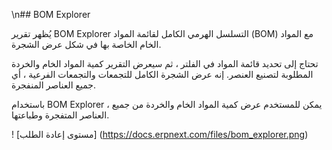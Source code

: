 \n## BOM Explorer

يُظهر تقرير BOM Explorer التسلسل الهرمي الكامل لقائمة المواد (BOM) مع المواد الخام الخاصة بها في شكل عرض الشجرة.

تحتاج إلى تحديد قائمة المواد في الفلتر ، ثم سيعرض التقرير كمية المواد الخام والخردة المطلوبة لتصنيع العنصر. إنه عرض الشجرة الكامل للتجمعات والتجمعات الفرعية ، أي جميع العناصر المنفجرة.

باستخدام BOM Explorer ، يمكن للمستخدم عرض كمية المواد الخام والخردة من جميع العناصر المتفجرة وطباعتها.

! [مستوى إعادة الطلب] (https://docs.erpnext.com/files/bom_explorer.png)